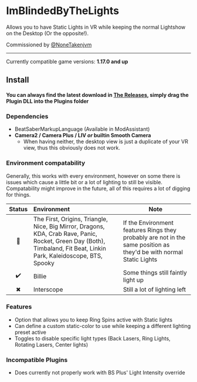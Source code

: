 # ImBlindedByTheLights

Allows you to have Static Lights in VR while keeping the normal Lightshow on the Desktop (Or the opposite!).

Commissioned by [@NoneTakenjvm]( https://github.com/NoneTakenjvm )

---

Currently compatible game versions: **1.17.0 and up**

## Install

#### You can always find the latest download in [The Releases](https://github.com/kinsi55/BeatSaber_ImBlindedByTheLights/releases), simply drag the Plugin DLL into the Plugins folder

### Dependencies

- BeatSaberMarkupLanguage (Available in ModAssistant)
- **Camera2 / Camera Plus / LIV *or* builtin Smooth Camera**
	- When having neither, the desktop view is just a duplicate of your VR view, thus this obviously does not work.

### Environment compatability

Generally, this works with every environment, however on some there is issues which cause a little bit or a lot of lighting to still be visible. Compatability might improve in the future, all of this requires a lot of digging for things.

| Status |      Environment      | Note |
|:--------:|:-------------|-------|
| 💯 | The First, Origins, Triangle, Nice, Big Mirror, Dragons, KDA, Crab Rave, Panic, Rocket, Green Day (Both), Timbaland, Fit Beat, Linkin Park, Kaleidoscope, BTS, Spooky | If the Environment features Rings they probably are not in the same position as they'd be with normal Static Lights |
| ✔️ | Billie | Some things still faintly light up |
| ✖ | Interscope | Still a lot of lighting left |

### Features

- Option that allows you to keep Ring Spins active with Static lights
- Can define a custom static-color to use while keeping a different lighting preset active
- Toggles to disable specific light types (Back Lasers, Ring Lights, Rotating Lasers, Center lights)

### Incompatible Plugins

- Does currently not properly work with BS Plus' Light Intensity override
